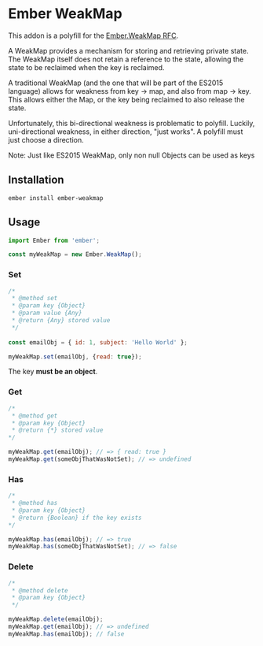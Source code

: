 # Ember WeakMap

This addon is a polyfill for the [Ember.WeakMap RFC](https://github.com/emberjs/rfcs/blob/master/text/0091-weakmap.md).

A WeakMap provides a mechanism for storing and retrieving private state. The WeakMap
itself does not retain a reference to the state, allowing the state to be reclaimed
when the key is reclaimed.

A traditional WeakMap (and the one that will be part of the ES2015 language) allows for
weakness from key -> map, and also from map -> key. This allows either the Map,
or the key being reclaimed to also release the state.

Unfortunately, this bi-directional weakness is problematic to polyfill.
Luckily, uni-directional weakness, in either direction, "just works". A polyfill
must just choose a direction.

Note: Just like ES2015 WeakMap, only non null Objects can be used as keys

## Installation

```shell
ember install ember-weakmap
```

## Usage

```js
import Ember from 'ember';

const myWeakMap = new Ember.WeakMap();
```

### Set

```js
/*
 * @method set
 * @param key {Object}
 * @param value {Any}
 * @return {Any} stored value
 */
 
const emailObj = { id: 1, subject: 'Hello World' };

myWeakMap.set(emailObj, {read: true});
```

The key **must be an object**.

### Get

```js
/*
 * @method get
 * @param key {Object}
 * @return {*} stored value
*/

myWeakMap.get(emailObj); // => { read: true }
myWeakMap.get(someObjThatWasNotSet); // => undefined
```

### Has

```js
/*
 * @method has
 * @param key {Object}
 * @return {Boolean} if the key exists
*/

myWeakMap.has(emailObj); // => true
myWeakMap.has(someObjThatWasNotSet); // => false
```

### Delete

```js
/*
 * @method delete
 * @param key {Object}
 */

myWeakMap.delete(emailObj);
myWeakMap.get(emailObj); // => undefined
myWeakMap.has(emailObj); // false
```
